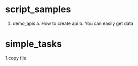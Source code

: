 # script_samples
   1. demo_apis
         a. How to create api
         b. You can easily get data
     
 
# simple_tasks
   1.copy file
   
